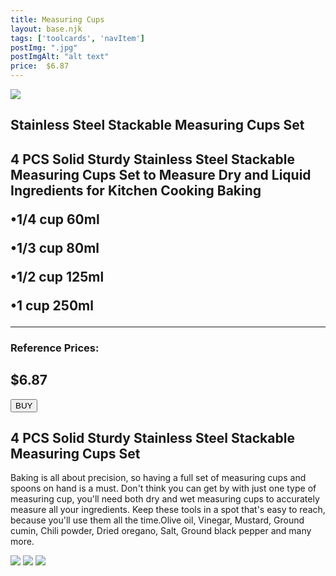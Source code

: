 ```yaml
---
title: Measuring Cups
layout: base.njk
tags: ['toolcards', 'navItem']
postImg: ".jpg"
postImgAlt: "alt text"
price:  $6.87 
---
```

<section class="tool_container">
       <img src ="https://place-hold.it/600x600.jpg">
      <div class="text">
        <h1>Stainless Steel Stackable Measuring Cups Set<h1>
        <p>4 PCS Solid Sturdy Stainless Steel Stackable Measuring Cups Set to Measure Dry and Liquid Ingredients for Kitchen Cooking Baking</p>
        <p>•1/4 cup 60ml</p>
        <p>•1/3 cup 80ml</p>
        <p>•1/2 cup 125ml</p>
        <p>•1 cup 250ml</p>
        <hr />
        <!--  need add colors in the checked css-->
        <span class="fa fa-star checked"></span>
        <span class="fa fa-star checked"></span>
        <span class="fa fa-star checked"></span>
        <span class="fa fa-star"></span>
        <span class="fa fa-star"></span>
       <h3>Reference Prices: <h2>$6.87</h2> </h3> 
        <form method="get" action="https://www.aliexpress.com/item/2251832044328423.html?gatewayAdapt=4itemAdapt"><button type ="submit">BUY</button></form>
      </div>
        </section>
    <!-- content-->
    <div class="toolbody">
        <div class="bodycontext">
         <h2>4 PCS Solid Sturdy Stainless Steel Stackable Measuring Cups Set </h2>
        <p>Baking is all about precision, so having a full set of measuring cups and spoons on hand is a must. Don't think you can get by with just one type of measuring cup, you'll need both dry and wet measuring cups to accurately measure all your ingredients. Keep these tools in a spot that's easy to reach, because you'll use them all the time.Olive oil, Vinegar, Mustard, Ground cumin, Chili powder, Dried oregano, Salt, Ground black pepper and many more.</p>
        </div>
        <div class="bodyimg">
         <img src ="https://place-hold.it/400x400.jpg">
          <img src ="https://place-hold.it/400x400.jpg"> 
          <img src ="https://place-hold.it/400x400.jpg"> 
        </div>
      </div>

